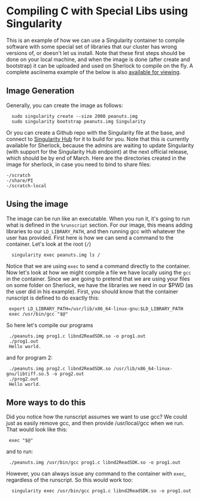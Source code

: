 # Compiling C with Special Libs using Singularity

This is an example of how we can use a Singularity container to compile software with some special set of libraries that our cluster has wrong versions of, or doesn't let us install. Note that these first steps should be done on your local machine, and when the image is done (after create and bootstrap) it can be uploaded and used on Sherlock to compile on the fly. A complete asciinema example of the below is also [available for viewing](https://asciinema.org/a/105877?speed=3).

## Image Generation
Generally, you can create the image as follows:

      sudo singularity create --size 2000 peanuts.img
      sudo singularity bootstrap peanuts.img Singularity


Or you can create a Github repo with the Singularity file at the base, and connect to [Singularity Hub](https://singularity-hub.org) for it to build for you. Note that this is currently available for Sherlock, because the admins are waiting to update Singularity (with support for the Singularity Hub endpoint) at the next official release, which should be by end of March. Here are the directories created in the image for sherlock, in case you need to bind to share files:

    -/scratch
    -/share/PI
    -/scratch-local


## Using the image
The image can be run like an executable. When you run it, it's going to run what is defined in the `%runscript` section. For our image, this means adding libraries to our `LD_LIBRARY_PATH`, and then running gcc with whatever the user has provided. First here is how we can send a command to the container. Let's look at the root (`/`)

      singularity exec peanuts.img ls /

Notice that we are using `exec` to send a command directly to the container. Now let's look at how we might compile a file we have locally using the  `gcc` in the container. Since we are going to pretend that we are using your files on some folder on Sherlock, we have the libraries we need in our $PWD (as the user did in his example). First, you should know that the container runscript is defined to do exactly this:


     export LD_LIBRARY_PATH=/usr/lib/x86_64-linux-gnu:$LD_LIBRARY_PATH
     exec /usr/bin/gcc "$@"


So here let's compile our programs

     ./peanuts.img prog1.c libnd2ReadSDK.so -o prog1.out
     ./prog1.out 
     Hello world.

and for program 2:


     ./peanuts.img prog2.c libnd2ReadSDK.so /usr/lib/x86_64-linux-gnu/libtiff.so.5 -o prog2.out
     ./prog2.out 
     Hello world.


## More ways to do this
Did you notice how the runscript assumes we want to use gcc? We could just as easily remove gcc, and then provide /usr/local/gcc when we run. That would look like this:

     exec "$@"

and to run:

     ./peanuts.img /usr/bin/gcc prog1.c libnd2ReadSDK.so -o prog1.out

However, you can always issue any command to the container with `exec`, regardless of the runscript. So this would work too:

      singularity exec /usr/bin/gcc prog1.c libnd2ReadSDK.so -o prog1.out

